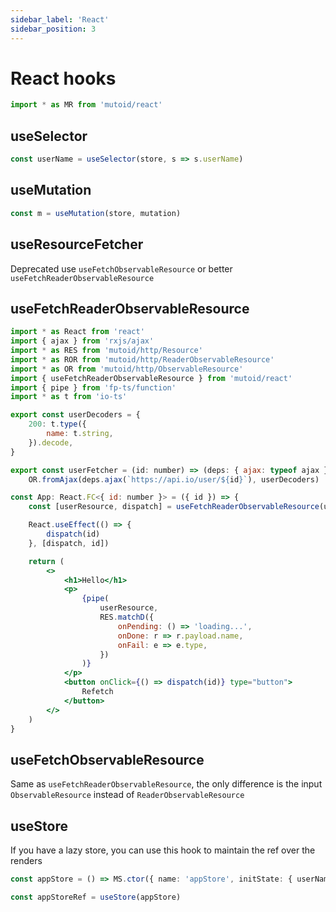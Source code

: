 ```yaml
---
sidebar_label: 'React'
sidebar_position: 3
---
```


# React hooks

```ts
import * as MR from 'mutoid/react'
```

## useSelector

```typescript
const userName = useSelector(store, s => s.userName)
```

## useMutation

```typescript
const m = useMutation(store, mutation)
```

## useResourceFetcher

Deprecated use `useFetchObservableResource` or better `useFetchReaderObservableResource`

## useFetchReaderObservableResource

```jsx
import * as React from 'react'
import { ajax } from 'rxjs/ajax'
import * as RES from 'mutoid/http/Resource'
import * as ROR from 'mutoid/http/ReaderObservableResource'
import * as OR from 'mutoid/http/ObservableResource'
import { useFetchReaderObservableResource } from 'mutoid/react'
import { pipe } from 'fp-ts/function'
import * as t from 'io-ts'

export const userDecoders = {
    200: t.type({
        name: t.string,
    }).decode,
}

export const userFetcher = (id: number) => (deps: { ajax: typeof ajax }) =>
    OR.fromAjax(deps.ajax(`https://api.io/user/${id}`), userDecoders)

const App: React.FC<{ id: number }> = ({ id }) => {
    const [userResource, dispatch] = useFetchReaderObservableResource(userFetcher, { ajax })

    React.useEffect(() => {
        dispatch(id)
    }, [dispatch, id])

    return (
        <>
            <h1>Hello</h1>
            <p>
                {pipe(
                    userResource,
                    RES.matchD({
                        onPending: () => 'loading...',
                        onDone: r => r.payload.name,
                        onFail: e => e.type,
                    })
                )}
            </p>
            <button onClick={() => dispatch(id)} type="button">
                Refetch
            </button>
        </>
    )
}
```

## useFetchObservableResource

Same as `useFetchReaderObservableResource`, the only difference is the input `ObservableResource` instead of `ReaderObservableResource`

## useStore

If you have a lazy store, you can use this hook to maintain the ref over the renders

```ts
const appStore = () => MS.ctor({ name: 'appStore', initState: { userName: 'Marco' } })

const appStoreRef = useStore(appStore)
```
